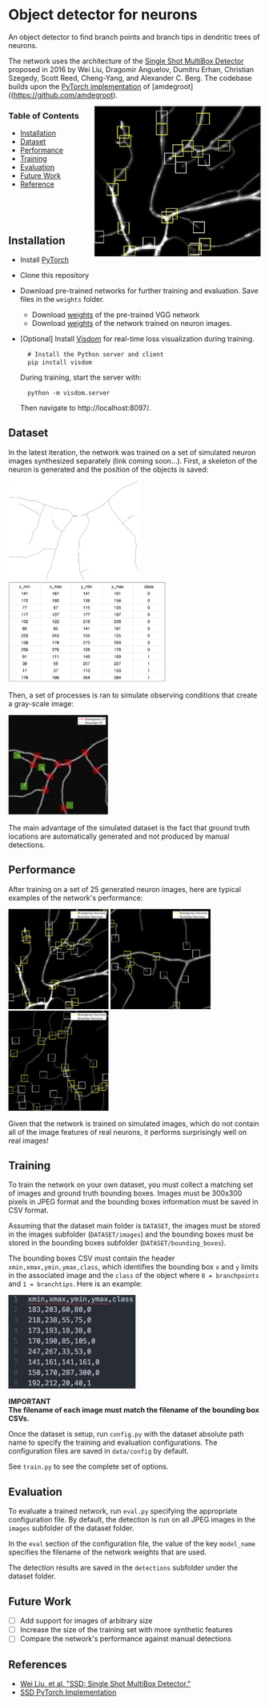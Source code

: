 # Object detector for neurons
An object detector to find branch points and branch tips in dendritic trees of neurons.

The network uses the architecture of the [Single Shot MultiBox Detector](http://arxiv.org/abs/1512.02325) proposed in 2016 by Wei Liu, Dragomir Anguelov, Dumitru Erhan, Christian Szegedy, Scott Reed, Cheng-Yang, and Alexander C. Berg. The codebase builds upon the [PyTorch implementation](https://github.com/amdegroot/ssd.pytorch) of [amdegroot]((https://github.com/amdegroot).

<img style="float: right;" src="doc/Header_example.jpg" height=300>

### Table of Contents
- <a href='#installation'>Installation</a>
- <a href='#datasets'>Dataset</a>
- <a href='#performance'>Performance</a>
- <a href='#training'>Training</a>
- <a href='#evaluation'>Evaluation</a>
- <a href='#future-work'>Future Work</a>
- <a href='#references'>Reference</a>

&nbsp;



&nbsp;

## Installation
- Install [PyTorch](http://pytorch.org/)
- Clone this repository
- Download pre-trained networks for further training and evaluation. Save files in the `weights` folder.
    *  Download [weights](https://drive.google.com/file/d/1LjuoPs_zdqkmXjbZgEJVwlpnKEGRHtML/view?usp=sharing) of the pre-trained VGG network
    * Download [weights](https://drive.google.com/file/d/1PPl7rwnXNftI0teAyBO3dg2uvtfqTh_i/view?usp=sharing) of the network trained on neuron images.

- [Optional] Install [Visdom](https://github.com/facebookresearch/visdom) for real-time loss visualization during training.
  ```Shell
    # Install the Python server and client
    pip install visdom
  ```
  During training, start the server with:
  ```Shell
    python -m visdom.server
  ```
  Then navigate to http://localhost:8097/.

## Dataset
In the latest iteration, the network was trained on a set of simulated neuron images synthesized separately (link coming soon...). First, a skeleton of the neuron is generated and the position of the objects is saved:

<img src="./doc/Skeleton_example.jpg" height=200/>
<img src="./doc/Bounding_boxes.jpg" height=200/>

Then, a set of processes is ran to simulate observing conditions that create a gray-scale image:

<img src="./doc/Synthesis_example.jpg" height=200/>

The main advantage of the simulated dataset is the fact that ground truth locations are automatically generated and not produced by manual detections.

## Performance
After training on a set of 25 generated neuron images, here are typical examples of the network's performance:

<img src="./doc/Real_example_1.jpg" height=200/>
<img src="./doc/Real_example_2.jpg" height=200/>
<img src="./doc/Real_example_3.jpg" height=200/>

Given that the network is trained on simulated images, which do not contain all of the image features of real neurons, it performs surprisingly well on real images!


## Training
To train the network on your own dataset, you must collect a matching set of images and ground truth bounding boxes. Images must be 300x300 pixels in JPEG format and the bounding boxes information must be saved in CSV format.

Assuming that the dataset main folder is `DATASET`, the images must be stored in the images subfolder (`DATASET/images`) and the bounding boxes must be stored in the bounding boxes subfolder (`DATASET/bounding_boxes`).

The bounding boxes CSV must contain the header `xmin,xmax,ymin,ymax,class`, which identifies the bounding box `x` and `y` limits in the associated image and the `class` of the object where `0 = branchpoints` and `1 = branchtips`. Here is an example:

![image](./doc/Bounding_box_example_format.png)

**IMPORTANT** <br />
**The filename of each image must match the filename of the bounding box CSVs.**

Once the dataset is setup, run `config.py` with the dataset absolute path name to specify the training and evaluation configurations. The configuration files are saved in `data/config` by default.

See `train.py` to see the complete set of options.

## Evaluation
To evaluate a trained network, run `eval.py` specifying the appropriate configuration file. By default, the detection is run on all JPEG images in the `images` subfolder of the dataset folder.

In the `eval` section of the configuration file, the value of the key `model_name` specifies the filename of the network weights that are used.

The detection results are saved in the `detections` subfolder under the dataset folder.


## Future Work
* [ ] Add support for images of arbitrary size
* [ ] Increase the size of the training set with more synthetic features
* [ ] Compare the network's performance against manual detections

## References
- [Wei Liu, et al. "SSD: Single Shot MultiBox Detector."](http://arxiv.org/abs/1512.02325)
- [SSD PyTorch Implementation](https://github.com/amdegroot/ssd.pytorch)
